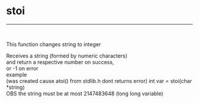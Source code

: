 <h1>stoi</h1>
<hr>
<br>
<p>This function changes string to integer</p>
  Receives a string (formed by numeric characters)<br>and return a respective number on success,<br> or -1 on error<br>
example<br>
(was created cause atoi() from stdlib.h dont returns error) 
int var = stoi(char *string)<br>
OBS the string must be at most 2147483648 (long long variable)<br>
